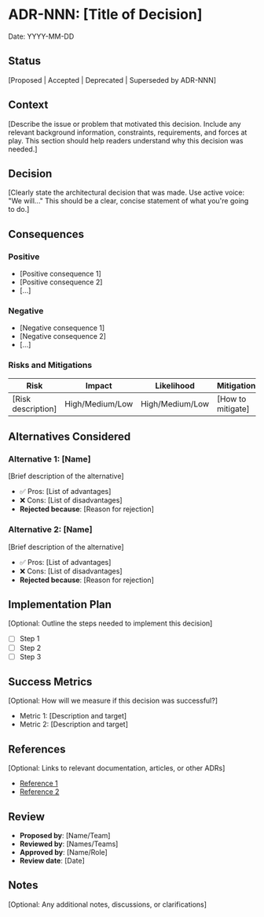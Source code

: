 # ADR-NNN: [Title of Decision]

Date: YYYY-MM-DD

## Status

[Proposed | Accepted | Deprecated | Superseded by ADR-NNN]

## Context

[Describe the issue or problem that motivated this decision. Include any relevant background information, constraints, requirements, and forces at play. This section should help readers understand why this decision was needed.]

## Decision

[Clearly state the architectural decision that was made. Use active voice: "We will..." This should be a clear, concise statement of what you're going to do.]

## Consequences

### Positive

- [Positive consequence 1]
- [Positive consequence 2]
- [...]

### Negative

- [Negative consequence 1]
- [Negative consequence 2]
- [...]

### Risks and Mitigations

| Risk | Impact | Likelihood | Mitigation |
|------|--------|------------|------------|
| [Risk description] | High/Medium/Low | High/Medium/Low | [How to mitigate] |

## Alternatives Considered

### Alternative 1: [Name]

[Brief description of the alternative]

- ✅ Pros: [List of advantages]
- ❌ Cons: [List of disadvantages]
- **Rejected because**: [Reason for rejection]

### Alternative 2: [Name]

[Brief description of the alternative]

- ✅ Pros: [List of advantages]
- ❌ Cons: [List of disadvantages]
- **Rejected because**: [Reason for rejection]

## Implementation Plan

[Optional: Outline the steps needed to implement this decision]

- [ ] Step 1
- [ ] Step 2
- [ ] Step 3

## Success Metrics

[Optional: How will we measure if this decision was successful?]

- Metric 1: [Description and target]
- Metric 2: [Description and target]

## References

[Optional: Links to relevant documentation, articles, or other ADRs]

- [Reference 1](URL)
- [Reference 2](URL)

## Review

- **Proposed by**: [Name/Team]
- **Reviewed by**: [Names/Teams]
- **Approved by**: [Name/Role]
- **Review date**: [Date]

## Notes

[Optional: Any additional notes, discussions, or clarifications]